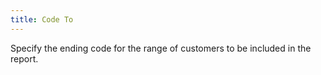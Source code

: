 ```yaml
---
title: Code To
---
```



Specify the ending code for the range of customers to be included in  the report.
